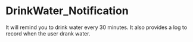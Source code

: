 # DrinkWater_Notification
It will remind you to drink water every 30 minutes. It also provides a log to record when the user drank water.
